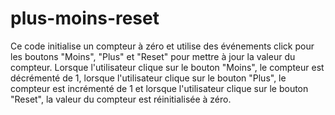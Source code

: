 # plus-moins-reset
Ce code initialise un compteur à zéro et utilise des événements click pour les boutons "Moins", "Plus" et "Reset" pour mettre à jour la valeur du compteur. Lorsque l'utilisateur clique sur le bouton "Moins", le compteur est décrémenté de 1, lorsque l'utilisateur clique sur le bouton "Plus", le compteur est incrémenté de 1 et lorsque l'utilisateur clique sur le bouton "Reset", la valeur du compteur est réinitialisée à zéro.
